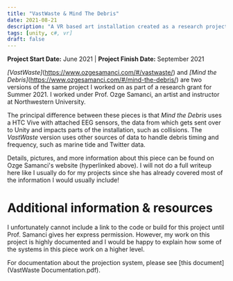 ```yaml
---
title: "VastWaste & Mind The Debris"
date: 2021-08-21
description: "A VR based art installation created as a research project."
tags: [unity, c#, vr]
draft: false
---
```

**Project Start Date:** June 2021 | **Project Finish Date:** September 2021

*[VastWaste]*(https://www.ozgesamanci.com/#/vastwaste/) and *[Mind the Debris]*(https://www.ozgesamanci.com/#/mind-the-debris/) are two versions of the same project I worked on as part of a research grant for Summer 2021. I worked under Prof. Ozge Samanci, an artist and instructor at Northwestern University.

The principal difference between these pieces is that *Mind the Debris* uses a HTC Vive with attached EEG sensors, the data from which gets sent over to Unity and impacts parts of the installation, such as collisions. The *VastWaste* version uses other sources of data to handle debris timing and frequency, such as marine tide and Twitter data.

Details, pictures, and more information about this piece can be found on Ozge Samanci's website (hyperlinked above). I will not do a full writeup here like I usually do for my projects since she has already covered most of the information I would usually include!

# Additional information & resources

I unfortunately cannot include a link to the code or build for this project until Prof. Samanci gives her express permission. However, my work on this project is highly documented and I would be happy to explain how some of the systems in this piece work on a higher level.

For documentation about the projection system, please see [this document](VastWaste Documentation.pdf).